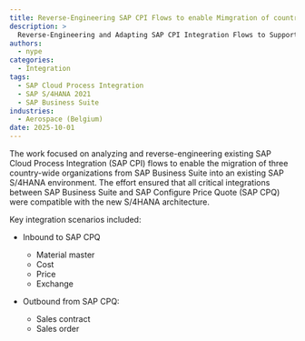 ```yaml
---
title: Reverse-Engineering SAP CPI Flows to enable Mimgration of country organizations to SAP S/4HANA
description: >
  Reverse-Engineering and Adapting SAP CPI Integration Flows to Support the Migration of Three Country-Wide Organizations from SAP Business Suite into an Existing S/4HANA Landscape
authors:
  - nype
categories:
  - Integration
tags:
  - SAP Cloud Process Integration
  - SAP S/4HANA 2021
  - SAP Business Suite
industries:
  - Aerospace (Belgium)
date: 2025-10-01
---
```


<!-- more -->
The work focused on analyzing and reverse-engineering existing SAP Cloud Process Integration (SAP CPI) flows to enable the migration of three country-wide organizations from SAP Business Suite into an existing SAP S/4HANA environment. The effort ensured that all critical integrations between SAP Business Suite and SAP Configure Price Quote (SAP CPQ) were compatible with the new S/4HANA architecture.

Key integration scenarios included:

- Inbound to SAP CPQ
    * Material master  
    * Cost
    * Price
    * Exchange 

- Outbound from SAP CPQ:
    * Sales contract 
    * Sales order 











